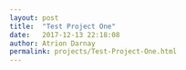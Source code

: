 ```yaml
---
layout: post  
title:  "Test Project One"  
date:   2017-12-13 22:18:08  
author: Atrion Darnay  
permalink: projects/Test-Project-One.html  
---
```


